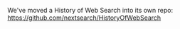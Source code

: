 We've moved a History of Web Search into its own repo: https://github.com/nextsearch/HistoryOfWebSearch